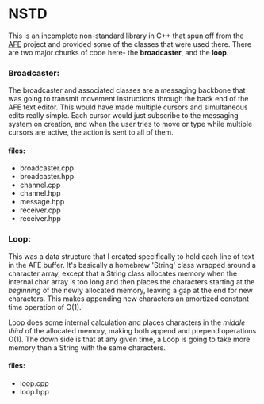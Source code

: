 # NSTD

This is an incomplete non-standard library in C++ that spun off from the [AFE](https://github.com/mjhouse/afe) project and provided some of the classes that were used there. There are two major chunks of code here- the **broadcaster**, and the **loop**.

### Broadcaster:
The broadcaster and associated classes are a messaging backbone that was going to transmit movement instructions through the back end of the AFE text editor. This would have made multiple cursors and simultaneous edits really simple. Each cursor would just subscribe to the messaging system on creation, and when the user tries to move or type while multiple cursors are active, the action is sent to all of them.

#### files:
* broadcaster.cpp
* broadcaster.hpp
* channel.cpp
* channel.hpp
* message.hpp
* receiver.cpp
* receiver.hpp

### Loop:
This was a data structure that I created specifically to hold each line of text in the AFE buffer. It's basically a homebrew 'String' class wrapped around a character array, except that a String class allocates memory when the internal char array is too long and then places the characters starting at the *beginning* of the newly allocated memory, leaving a gap at the end for new characters. This makes appending new characters an amortized constant time operation of O(1).

Loop does some internal calculation and places characters in the *middle third* of the allocated memory, making both append and prepend operations O(1). The down side is that at any given time, a Loop is going to take more memory than a String with the same characters.

#### files:
* loop.cpp
* loop.hpp
